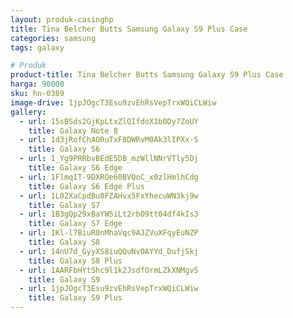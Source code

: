 ```yaml
---
layout: produk-casinghp
title: Tina Belcher Butts Samsung Galaxy S9 Plus Case
categories: samsung
tags: galaxy

# Produk
product-title: Tina Belcher Butts Samsung Galaxy S9 Plus Case
harga: 90000
sku: hn-0389
image-drive: 1jpJOgcT3Esu9zvEhRsVepTrxWQiCLWiw
gallery:
  - url: 15sBSds2GjKpLtxZlQIfdoX1b0Dy7ZoUY
    title: Galaxy Note 8
  - url: 1d3jRofChAORuTxF8DWRvM0Ak3lIPXx-S
    title: Galaxy S6
  - url: 1_Yg9PRRbvBEdE5DB_mzWllNNrVTly5Dj
    title: Galaxy S6 Edge
  - url: 1FlmqIT-9DXROe60BVQoC_x0zlHmlhCdg
    title: Galaxy S6 Edge Plus
  - url: 1L02XaCpdBu8FZAHvx5FxYhecuWN3kj9w
    title: Galaxy S7
  - url: 1B3gQp29xBaYW5iLt2rbO9tt04df4kIs3
    title: Galaxy S7 Edge
  - url: 1Kl-l7BiuR0nMhaVqc9AJZVuXFqyEuNZP
    title: Galaxy S8
  - url: 14nU7d_GyyXS8iuQQuNvOAYYd_DufjSkj
    title: Galaxy S8 Plus
  - url: 1AARFbHYtShc9l1k2JsdfOrmLZkXNMgvS
    title: Galaxy S9
  - url: 1jpJOgcT3Esu9zvEhRsVepTrxWQiCLWiw
    title: Galaxy S9 Plus
---
```

